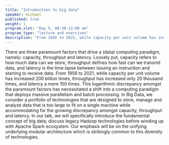 ```yaml
---
title: "Introduction to big data"
speaker: michael
published: true
weight: 1
program_slot: "Day 5, 08:30-12:00 am"
program_type: "lecture and exercises"
description: "From 1956 to 2021, while capacity per unit volume has increased 200 billion times, throughput has increased only 20 thousand times, and latency a mere 150 times. This logarithmic discrepancy..."
---
```


There are three paramount factors that drive a (data) computing paradigm, namely: capacity, throughput and latency. Loosely put, capacity refers to how much data can we store, throughput defines how fast can we transmit data, and latency is the time lapse between issuing an instruction and starting to receive data. From 1956 to 2021, while capacity per unit volume has increased 200 billion times, throughput has increased only 20 thousand times, and latency a mere 150 times. This logarithmic discrepancy amongst the paramount factors has necessitated a shift into a computing paradigm that deploys massive parallelism and batch processing. In Big Data, we consider a portfolio of technologies that are designed to store, manage and analyze data that is too large to fit on a single machine while accommodating for the growing discrepancy amongst capacity, throughput and latency. In our talk, we will specifically introduce the fundamental concept of big data; discuss legacy Hadoop technologies before winding up with Apache Spark ecosystem. Our emphasis will be on the unifying underlying modular architecture which is strikingly common to this diversity of technologies.
